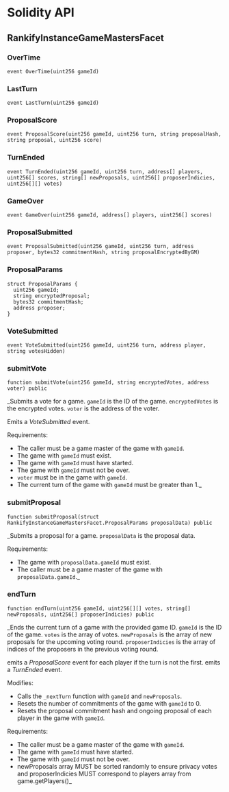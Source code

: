 # Solidity API

## RankifyInstanceGameMastersFacet

### OverTime

```solidity
event OverTime(uint256 gameId)
```

### LastTurn

```solidity
event LastTurn(uint256 gameId)
```

### ProposalScore

```solidity
event ProposalScore(uint256 gameId, uint256 turn, string proposalHash, string proposal, uint256 score)
```

### TurnEnded

```solidity
event TurnEnded(uint256 gameId, uint256 turn, address[] players, uint256[] scores, string[] newProposals, uint256[] proposerIndicies, uint256[][] votes)
```

### GameOver

```solidity
event GameOver(uint256 gameId, address[] players, uint256[] scores)
```

### ProposalSubmitted

```solidity
event ProposalSubmitted(uint256 gameId, uint256 turn, address proposer, bytes32 commitmentHash, string proposalEncryptedByGM)
```

### ProposalParams

```solidity
struct ProposalParams {
  uint256 gameId;
  string encryptedProposal;
  bytes32 commitmentHash;
  address proposer;
}
```

### VoteSubmitted

```solidity
event VoteSubmitted(uint256 gameId, uint256 turn, address player, string votesHidden)
```

### submitVote

```solidity
function submitVote(uint256 gameId, string encryptedVotes, address voter) public
```

_Submits a vote for a game. `gameId` is the ID of the game. `encryptedVotes` is the encrypted votes. `voter` is the address of the voter.

Emits a _VoteSubmitted_ event.

Requirements:

- The caller must be a game master of the game with `gameId`.
- The game with `gameId` must exist.
- The game with `gameId` must have started.
- The game with `gameId` must not be over.
- `voter` must be in the game with `gameId`.
- The current turn of the game with `gameId` must be greater than 1._

### submitProposal

```solidity
function submitProposal(struct RankifyInstanceGameMastersFacet.ProposalParams proposalData) public
```

_Submits a proposal for a game. `proposalData` is the proposal data.

Requirements:

- The game with `proposalData.gameId` must exist.
- The caller must be a game master of the game with `proposalData.gameId`._

### endTurn

```solidity
function endTurn(uint256 gameId, uint256[][] votes, string[] newProposals, uint256[] proposerIndicies) public
```

_Ends the current turn of a game with the provided game ID. `gameId` is the ID of the game. `votes` is the array of votes.
 `newProposals` is the array of new proposals for the upcoming voting round.
 `proposerIndicies` is the array of indices of the proposers in the previous voting round.

emits a _ProposalScore_ event for each player if the turn is not the first.
emits a _TurnEnded_ event.

Modifies:

- Calls the `_nextTurn` function with `gameId` and `newProposals`.
- Resets the number of commitments of the game with `gameId` to 0.
- Resets the proposal commitment hash and ongoing proposal of each player in the game with `gameId`.

Requirements:

- The caller must be a game master of the game with `gameId`.
- The game with `gameId` must have started.
- The game with `gameId` must not be over.
-  newProposals array MUST be sorted randomly to ensure privacy
votes and proposerIndicies MUST correspond to players array from game.getPlayers()_

